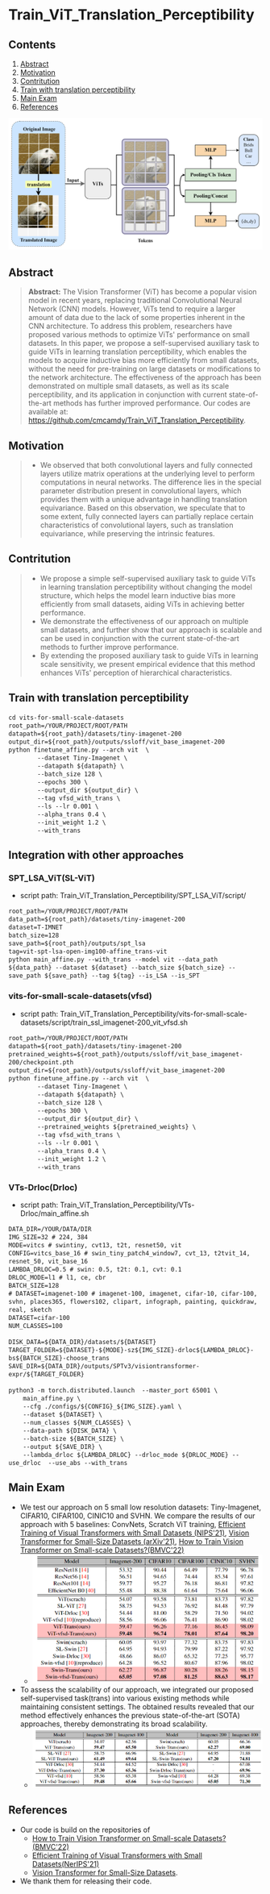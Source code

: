 # Train_ViT_Translation_Perceptibility

## Contents

1. [Abstract](#Abstract)
2. [Motivation](#Motivation)
3. [Contritution](#Contritution)
4. [Train with translation perceptibility](#Train-with-translation-perceptibility)
7. [Main Exam](#Main-Exam)
10. [References](#References)

![](./assert/pipev2.png)

## Abstract

> **Abstract:** The Vision Transformer (ViT) has become a popular vision model in recent years, replacing traditional Convolutional Neural Network (CNN) models. However, ViTs tend to require a larger amount of data due to the lack of some properties inherent in the CNN architecture. To address this problem, researchers have proposed various methods to optimize ViTs' performance on small datasets. In this paper, we propose a self-supervised auxiliary task to guide ViTs in learning translation perceptibility, which enables the models to acquire inductive bias more efficiently from small datasets, without the need for pre-training on large datasets or modifications to the network architecture. The effectiveness of the approach has been demonstrated on multiple small datasets, as well as its scale perceptibility, and its application in conjunction with current state-of-the-art methods has further improved performance. Our codes are available at: https://github.com/cmcamdy/Train_ViT_Translation_Perceptibility.



## Motivation
> - We observed that both convolutional layers and fully connected layers utilize matrix operations at the underlying level to perform computations in neural networks. The difference lies in the special parameter distribution present in convolutional layers, which provides them with a unique advantage in handling translation equivariance. Based on this observation, we speculate that to some extent, fully connected layers can partially replace certain characteristics of convolutional layers, such as translation equivariance, while preserving the intrinsic features.

## Contritution
> - We propose a simple self-supervised auxiliary task to guide ViTs in learning translation perceptibility without changing the model structure, which helps the model learn inductive bias more efficiently from small datasets, aiding ViTs in achieving better performance.
> - We demonstrate the effectiveness of our approach on multiple small datasets, and further show that our approach is scalable and can be used in conjunction with the current state-of-the-art methods to further improve performance.
> - By extending the proposed auxiliary task to guide ViTs in learning scale sensitivity, we present empirical evidence that this method enhances ViTs' perception of hierarchical characteristics.

## Train with translation perceptibility
```
cd vits-for-small-scale-datasets
root_path=/YOUR/PROJECT/ROOT/PATH
datapath=${root_path}/datasets/tiny-imagenet-200
output_dir=${root_path}/outputs/ssloff/vit_base_imagenet-200
python finetune_affine.py --arch vit  \
        --dataset Tiny-Imagenet \
        --datapath ${datapath} \
        --batch_size 128 \
        --epochs 300 \
        --output_dir ${output_dir} \
        --tag vfsd_with_trans \
        --ls --lr 0.001 \
        --alpha_trans 0.4 \
        --init_weight 1.2 \
        --with_trans
```

## Integration with other approaches

### SPT_LSA_ViT(SL-ViT)
- script path: Train_ViT_Translation_Perceptibility/SPT_LSA_ViT/script/
```shell
root_path=/YOUR/PROJECT/ROOT/PATH
data_path=${root_path}/datasets/tiny-imagenet-200
dataset=T-IMNET
batch_size=128
save_path=${root_path}/outputs/spt_lsa
tag=vit-spt-lsa-open-img100-affine_trans-vit
python main_affine.py --with_trans --model vit --data_path ${data_path} --dataset ${dataset} --batch_size ${batch_size} --save_path ${save_path} --tag ${tag} --is_LSA --is_SPT
```
### vits-for-small-scale-datasets(vfsd)
- script path: Train_ViT_Translation_Perceptibility/vits-for-small-scale-datasets/script/train_ssl_imagenet-200_vit_vfsd.sh
```
root_path=/YOUR/PROJECT/ROOT/PATH
datapath=${root_path}/datasets/tiny-imagenet-200
pretrained_weights=${root_path}/outputs/ssloff/vit_base_imagenet-200/checkpoint.pth
output_dir=${root_path}/outputs/ssloff/vit_base_imagenet-200
python finetune_affine.py --arch vit  \
        --dataset Tiny-Imagenet \
        --datapath ${datapath} \
        --batch_size 128 \
        --epochs 300 \
        --output_dir ${output_dir} \
        --pretrained_weights ${pretrained_weights} \
        --tag vfsd_with_trans \
        --ls --lr 0.001 \
        --alpha_trans 0.4 \
        --init_weight 1.2 \
        --with_trans
```

### VTs-Drloc(Drloc)
- script path: Train_ViT_Translation_Perceptibility/VTs-Drloc/main_affine.sh
```
DATA_DIR=/YOUR/DATA/DIR
IMG_SIZE=32 # 224, 384
MODE=vitcs # swintiny, cvt13, t2t, resnet50, vit
CONFIG=vitcs_base_16 # swin_tiny_patch4_window7, cvt_13, t2tvit_14, resnet_50, vit_base_16
LAMBDA_DRLOC=0.5 # swin: 0.5, t2t: 0.1, cvt: 0.1
DRLOC_MODE=l1 # l1, ce, cbr
BATCH_SIZE=128
# DATASET=imagenet-100 # imagenet-100, imagenet, cifar-10, cifar-100, svhn, places365, flowers102, clipart, infograph, painting, quickdraw, real, sketch
DATASET=cifar-100
NUM_CLASSES=100

DISK_DATA=${DATA_DIR}/datasets/${DATASET}
TARGET_FOLDER=${DATASET}-${MODE}-sz${IMG_SIZE}-drloc${LAMBDA_DRLOC}-bs${BATCH_SIZE}-choose_trans
SAVE_DIR=${DATA_DIR}/outputs/SPTv3/visiontransformer-expr/${TARGET_FOLDER}

python3 -m torch.distributed.launch  --master_port 65001 \
    main_affine.py \
    --cfg ./configs/${CONFIG}_${IMG_SIZE}.yaml \
    --dataset ${DATASET} \
    --num_classes ${NUM_CLASSES} \
    --data-path ${DISK_DATA} \
    --batch-size ${BATCH_SIZE} \
    --output ${SAVE_DIR} \
    --lambda_drloc ${LAMBDA_DRLOC} --drloc_mode ${DRLOC_MODE} --use_drloc  --use_abs --with_trans
```

## Main Exam
- We test our approach on 5 small low resolution datasets: Tiny-Imagenet, CIFAR10, CIFAR100, CINIC10 and SVHN. We compare the results of our approach with 5 baselines: ConvNets, Scratch ViT training, [Efficient Training of Visual Transformers with Small Datasets (NIPS'21)](https://openreview.net/forum?id=SCN8UaetXx), [Vision Transformer for Small-Size Datasets (arXiv'21)](https://arxiv.org/abs/2112.13492), [How to Train Vision Transformer on Small-scale Datasets?(BMVC'22)](https://arxiv.org/abs/2210.07240)
    - ![](./assert/general.png)
- To assess the scalability of our approach, we integrated our proposed self-supervised task(trans) into various existing methods while maintaining consistent settings. The obtained results revealed that our method effectively enhances the previous state-of-the-art (SOTA) approaches, thereby demonstrating its broad scalability.
    - ![](./assert/boosting_sota.png)
## References
- Our code is build on the repositories of 
    - [How to Train Vision Transformer on Small-scale Datasets? (BMVC'22)](https://github.com/hananshafi/vits-for-small-scale-datasets)
    - [Efficient Training of Visual Transformers with Small Datasets(NerIPS'21)](https://github.com/yhlleo/VTs-Drloc) 
    - [Vision Transformer for Small-Size Datasets](https://github.com/aanna0701/SPT_LSA_ViT). 
- We thank them for releasing their code.

